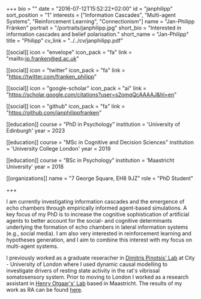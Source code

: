 +++
bio = ""
date = "2016-07-12T15:52:22+02:00"
id = "janphilipp"
sort_position = "1"
interests = ["Information Cascades", "Multi-agent Systems", "Reinforcement Learning", "Connectionism"]
name = "Jan-Philipp Fränken"
portrait = "/portraits/janphilipp.jpg"
short_bio = "Interested in information cascades and belief polarisation."
short_name = "Jan-Philipp"
title = "Philipp"
cv_link = "../../cv/janphilipp.pdf"

[[social]]
    icon = "envelope"
    icon_pack = "fa"
    link = "mailto:jp.franken@ed.ac.uk"

[[social]]
    icon = "twitter"
    icon_pack = "fa"
    link = "https://twitter.com/franken_philipp"

[[social]]
    icon = "google-scholar"
    icon_pack = "ai"
    link = "https://scholar.google.com/citations?user=s2omqQcAAAAJ&hl=en"

[[social]]
    icon = "github"
    icon_pack = "fa"
    link = "https://github.com/janphilippfranken"

[[education]]
 course = "PhD in Psychology"
 institution = 'University of Edinburgh'
 year = 2023

 [[education]]
  course = "MSc in Cognitive and Decision Sciences"
  institution = 'University College London'
  year = 2019

 [[education]]
  course = "BSc in Psychology"
  institution = 'Maastricht University'
  year = 2018

[[organizations]]
    name = "7 George Square, EH8 9JZ"
    role = "PhD Student"

+++


<!--  I am a PhD student in Neil Bramley's Computational Cognitive Science Lab at the University of Edinburgh. -->

I am currently investigating information cascades and the emergence of echo chambers through empirically informed agent-based simulations. A key focus of my PhD is to increase the cognitive sophistication of artificial agents to better account for the social- and cognitive determinants underlying the formation of echo chambers in lateral information systems (e.g., social media). I am also very interested in reinforcement learning and hypotheses generation, and I aim to combine this interest with my focus on multi-agent systems. 

I previously worked as a graduate reseracher in [Dimitris Pinotsis' Lab](https://www.pinotsislab.com/) at City - University of London where I used dynamic causal modelling to investigate drivers of resting state activity in the rat's vibrissal somatosensory system. Prior to moving to London I worked as a research assistant in [Henry Otgaar's' Lab](https://henryotgaar.wixsite.com/henryotgaar) based in Maastricht. The results of my work as RA can be found [here](https://www.sciencedirect.com/science/article/pii/S0001691818302385).



<!-- You can write $\LaTeX$ and *Markdown* here. -->
